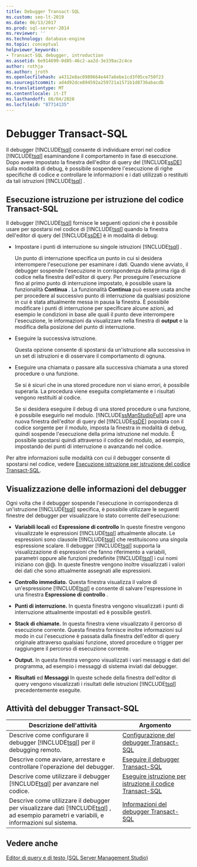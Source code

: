 ```yaml
---
title: Debugger Transact-SQL
ms.custom: seo-lt-2019
ms.date: 06/13/2017
ms.prod: sql-server-2014
ms.reviewer: ''
ms.technology: database-engine
ms.topic: conceptual
helpviewer_keywords:
- Transact-SQL debugger, introduction
ms.assetid: 6e914699-0d85-46c2-aa2d-3e339ac2c4ce
author: rothja
ms.author: jroth
ms.openlocfilehash: a4312e8ac0989664e447a6ebe1cd3f05ce750f23
ms.sourcegitcommit: ad4d92dce894592a259721a1571b1d8736abacdb
ms.translationtype: MT
ms.contentlocale: it-IT
ms.lasthandoff: 08/04/2020
ms.locfileid: "87714135"
---
```

# <a name="transact-sql-debugger"></a>Debugger Transact-SQL
  Il debugger [!INCLUDE[tsql](../../includes/tsql-md.md)] consente di individuare errori nel codice [!INCLUDE[tsql](../../includes/tsql-md.md)] esaminandone il comportamento in fase di esecuzione. Dopo avere impostato la finestra dell'editor di query del [!INCLUDE[ssDE](../../includes/ssde-md.md)] sulla modalità di debug, è possibile sospendere l'esecuzione di righe specifiche di codice e controllare le informazioni e i dati utilizzati o restituiti da tali istruzioni [!INCLUDE[tsql](../../includes/tsql-md.md)] .  
  
## <a name="stepping-through-transact-sql-code"></a>Esecuzione istruzione per istruzione del codice Transact-SQL  
 Il debugger [!INCLUDE[tsql](../../includes/tsql-md.md)] fornisce le seguenti opzioni che è possibile usare per spostarsi nel codice di [!INCLUDE[tsql](../../includes/tsql-md.md)] quando la finestra dell'editor di query del [!INCLUDE[ssDE](../../includes/ssde-md.md)] è in modalità di debug:  
  
-   Impostare i punti di interruzione su singole istruzioni [!INCLUDE[tsql](../../includes/tsql-md.md)] .  
  
     Un punto di interruzione specifica un punto in cui si desidera interrompere l'esecuzione per esaminare i dati. Quando viene avviato, il debugger sospende l'esecuzione in corrispondenza della prima riga di codice nella finestra dell'editor di query. Per proseguire l'esecuzione fino al primo punto di interruzione impostato, è possibile usare la funzionalità **Continua** . La funzionalità **Continua** può essere usata anche per procedere al successivo punto di interruzione da qualsiasi posizione in cui è stata attualmente messa in pausa la finestra. È possibile modificare i punti di interruzione per specificare alcune azioni, ad esempio le condizioni in base alle quali il punto deve interrompere l'esecuzione, le informazioni da visualizzare nella finestra di **output** e la modifica della posizione del punto di interruzione.  
  
-   Eseguire la successiva istruzione.  
  
     Questa opzione consente di spostarsi da un'istruzione alla successiva in un set di istruzioni e di osservare il comportamento di ognuna.  
  
-   Eseguire una chiamata o passare alla successiva chiamata a una stored procedure o una funzione.  
  
     Se si è sicuri che in una stored procedure non vi siano errori, è possibile superarla. La procedura viene eseguita completamente e i risultati vengono restituiti al codice.  
  
     Se si desidera eseguire il debug di una stored procedure o una funzione, è possibile eseguirlo nel modulo. [!INCLUDE[ssManStudioFull](../../includes/ssmanstudiofull-md.md)] apre una nuova finestra dell'editor di query del [!INCLUDE[ssDE](../../includes/ssde-md.md)] popolata con il codice sorgente per il modulo, imposta la finestra in modalità di debug, quindi sospende l'esecuzione della prima istruzione nel modulo. È possibile spostarsi quindi attraverso il codice del modulo, ad esempio, impostando dei punti di interruzione o avanzando nel codice.  
  
 Per altre informazioni sulle modalità con cui il debugger consente di spostarsi nel codice, vedere [Esecuzione istruzione per istruzione del codice Transact-SQL](step-through-transact-sql-code.md).  
  
## <a name="viewing-debugger-information"></a>Visualizzazione delle informazioni del debugger  
 Ogni volta che il debugger sospende l'esecuzione in corrispondenza di un'istruzione [!INCLUDE[tsql](../../includes/tsql-md.md)] specifica, è possibile utilizzare le seguenti finestre del debugger per visualizzare lo stato corrente dell'esecuzione:  
  
-   **Variabili locali** ed **Espressione di controllo** In queste finestre vengono visualizzate le espressioni [!INCLUDE[tsql](../../includes/tsql-md.md)] attualmente allocate. Le espressioni sono clausole [!INCLUDE[tsql](../../includes/tsql-md.md)] che restituiscono una singola espressione scalare. Il debugger [!INCLUDE[tsql](../../includes/tsql-md.md)] supporta la visualizzazione di espressioni che fanno riferimento a variabili, parametri oppure alle funzioni predefinite [!INCLUDE[tsql](../../includes/tsql-md.md)] i cui nomi iniziano con @@. In queste finestre vengono inoltre visualizzati i valori dei dati che sono attualmente assegnati alle espressioni.  
  
-   **Controllo immediato.** Questa finestra visualizza il valore di un'espressione [!INCLUDE[tsql](../../includes/tsql-md.md)] e consente di salvare l'espressione in una finestra **Espressione di controllo** .  
  
-   **Punti di interruzione.** In questa finestra vengono visualizzati i punti di interruzione attualmente impostati ed è possibile gestirli.  
  
-   **Stack di chiamate.** In questa finestra viene visualizzato il percorso di esecuzione corrente. Questa finestra fornisce inoltre informazioni sul modo in cui l'esecuzione è passata dalla finestra dell'editor di query originale attraverso qualsiasi funzione, stored procedure o trigger per raggiungere il percorso di esecuzione corrente.  
  
-   **Output.** In questa finestra vengono visualizzati i vari messaggi e dati del programma, ad esempio i messaggi di sistema inviati dal debugger.  
  
-   **Risultati** ed **Messaggi** In queste schede della finestra dell'editor di query vengono visualizzati i risultati delle istruzioni [!INCLUDE[tsql](../../includes/tsql-md.md)] precedentemente eseguite.  
  
## <a name="transact-sql-debugger-tasks"></a>Attività del debugger Transact-SQL  
  
|Descrizione dell'attività|Argomento|  
|----------------------|-----------|  
|Descrive come configurare il debugger [!INCLUDE[tsql](../../includes/tsql-md.md)] per il debugging remoto.|[Configurazione del debugger Transact-SQL](configure-firewall-rules-before-running-the-tsql-debugger.md)|  
|Descrive come avviare, arrestare e controllare l'operazione del debugger.|[Eseguire il debugger Transact-SQL](transact-sql-debugger.md)|  
|Descrive come utilizzare il debugger [!INCLUDE[tsql](../../includes/tsql-md.md)] per avanzare nel codice.|[Eseguire istruzione per istruzione il codice Transact-SQL](step-through-transact-sql-code.md)|  
|Descrive come utilizzare il debugger per visualizzare dati [!INCLUDE[tsql](../../includes/tsql-md.md)] , ad esempio parametri e variabili, e informazioni sul sistema.|[Informazioni del debugger Transact-SQL](transact-sql-debugger-information.md)|  
  
## <a name="see-also"></a>Vedere anche  
 [Editor di query e di testo &#40;SQL Server Management Studio&#41;](../scripting/query-and-text-editors-sql-server-management-studio.md)  
  
  
